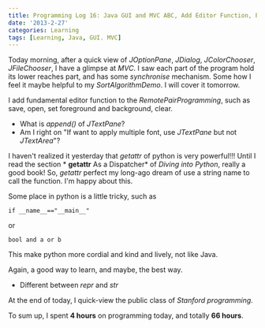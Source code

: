 ```yaml
---
title: Programming Log 16: Java GUI and MVC ABC, Add Editor Function, Python Introspection
date: '2013-2-27'
categories: Learning
tags: [Learning, Java, GUI. MVC]
---
```


Today morning, after a quick view of *JOptionPane*, *JDialog*, *JColorChooser*, *JFileChooser*, I have a glimpse at *MVC*. I saw each part of the program hold its lower reaches part, and has some *synchronise* mechanism. Some how I feel it maybe helpful to my *SortAlgorithmDemo*. I will cover it tomorrow.


I add fundamental editor function to the *RemotePairProgramming*, such as save, open, set foreground and background, clear. 

+ What is *append()* of *JTextPane*?
+ Am I right on "If want to apply multiple font, use *JTextPane* but not *JTextArea*"?


I haven't realized it yesterday that *getattr* of python is very powerful!!! Until I read the section * **getattr** As a Dispatcher* of *Diving into Python*, really a good book! So, *getattr* perfect my long-ago dream of use a string name to call the function. I'm happy about this.


Some place in python is a little tricky, such as 

	if __name__=="__main__"

or 
	
	bool and a or b

This make python more cordial and kind and lively, not like Java.

Again, a good way to learn, and maybe, the best way.

+ Different between *repr* and *str*

At the end of today, I quick-view the public class of *Stanford programming*.


To sum up, I spent **4 hours** on programming today, and totally **66 hours**.